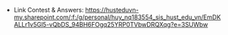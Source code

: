 - Link Contest & Answers: https://husteduvn-my.sharepoint.com/:f:/g/personal/huy_nq183554_sis_hust_edu_vn/EmDKALLr1v5Gl5-vQbDS_94BH6FOgq25YRP0TVbwDRQXqg?e=3SUWbw


